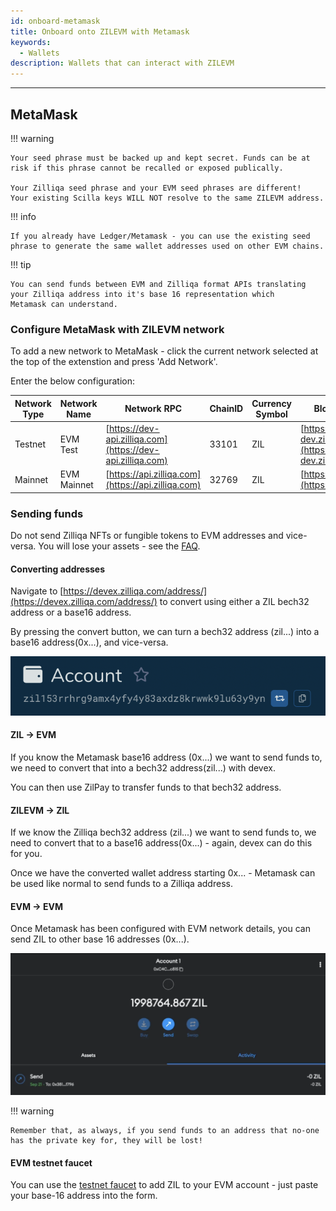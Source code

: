 ```yaml
---
id: onboard-metamask
title: Onboard onto ZILEVM with Metamask
keywords:
  - Wallets
description: Wallets that can interact with ZILEVM
---
```


---

## MetaMask

!!! warning

    Your seed phrase must be backed up and kept secret. Funds can be at
    risk if this phrase cannot be recalled or exposed publically.

    Your Zilliqa seed phrase and your EVM seed phrases are different!
    Your existing Scilla keys WILL NOT resolve to the same ZILEVM address.

!!! info

    If you already have Ledger/Metamask - you can use the existing seed
    phrase to generate the same wallet addresses used on other EVM chains.

!!! tip

    You can send funds between EVM and Zilliqa format APIs translating
    your Zilliqa address into it's base 16 representation which
    Metamask can understand.

### Configure MetaMask with ZILEVM network

To add a new network to MetaMask - click the current network selected at the top
of the extenstion and press 'Add Network'.

Enter the below configuration:

| Network Type | Network Name | Network RPC                                                | ChainID | Currency Symbol | Block Explorer URL                                           |
| ------------ | ------------ | ---------------------------------------------------------- | ------- | --------------- | ------------------------------------------------------------ |
| Testnet      | EVM Test     | [https://dev-api.zilliqa.com](https://dev-api.zilliqa.com) | 33101   | ZIL             | [https://evmx-dev.zilliqa.com](https://evmx-dev.zilliqa.com) |
| Mainnet      | EVM Mainnet  | [https://api.zilliqa.com](https://api.zilliqa.com)         | 32769   | ZIL             | [https://evmx.zilliqa.com](https://evmx.zilliqa.com)]        |

### Sending funds

Do not send Zilliqa NFTs or fungible tokens to EVM addresses and vice-versa. You will lose your assets - see the [FAQ](../../faq/faq-introduction.md).

#### Converting addresses

Navigate to [https://devex.zilliqa.com/address/](https://devex.zilliqa.com/address/) to convert using either a ZIL bech32 address or a base16 address.

By pressing the convert button, we can turn a bech32 address (zil...) into a base16 address(0x...), and vice-versa.

!["Coverting address types"](../../assets/img/evm/convert_address.png)

#### ZIL -> EVM

If you know the Metamask base16 address (0x...) we want to send funds to, we need to convert that into a bech32 address(zil...) with devex.

You can then use ZilPay to transfer funds to that bech32 address.

#### ZILEVM -> ZIL

If we know the Zilliqa bech32 address (zil...) we want to send funds to, we need to convert that to a base16 address(0x...) - again, devex can do this for you.

Once we have the converted wallet address starting 0x... - Metamask can be used like normal to send funds to a Zilliqa address.

#### EVM -> EVM

Once Metamask has been configured with EVM network details, you can send ZIL to other base 16 addresses (0x...).

!["Sending EVM ZIL"](../../assets/img/evm/send_evm_zil.png)

!!! warning

    Remember that, as always, if you send funds to an address that no-one has the private key for, they will be lost!

#### EVM testnet faucet

You can use the [testnet
faucet](../../developers/developer-toolings/dev-tools-faucet.md) to
add ZIL to your EVM account - just paste your base-16 address into the
form.
